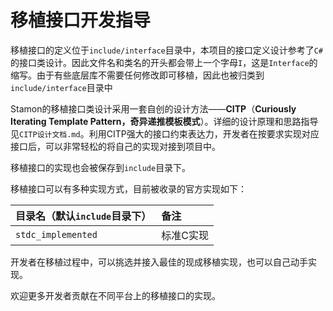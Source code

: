 # 移植接口开发指导

移植接口的定义位于``include/interface``目录中，本项目的接口定义设计参考了``C#``的接口类设计。因此文件名和类名的开头都会带上一个字母``I``，这是``Interface``的缩写。由于有些底层库不需要任何修改即可移植，因此也被归类到``include/interface``目录中

Stamon的移植接口类设计采用一套自创的设计方法——**CITP**（**Curiously Iterating Template Pattern，奇异递推模板模式**）。详细的设计原理和思路指导见``CITP设计文档.md``。利用CITP强大的接口约束表达力，开发者在按要求实现对应接口后，可以非常轻松的将自己的实现对接到项目中。

移植接口的实现也会被保存到``include``目录下。

移植接口可以有多种实现方式，目前被收录的官方实现如下：

|目录名（默认``include``目录下）|备注|
|:-|:-|
|``stdc_implemented``|标准C实现|

开发者在移植过程中，可以挑选并接入最佳的现成移植实现，也可以自己动手实现。

欢迎更多开发者贡献在不同平台上的移植接口的实现。